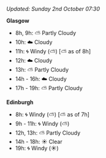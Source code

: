 *Updated: Sunday 2nd October 07:30*

**Glasgow**

* 8h, 9h: :partly_sunny: Partly Cloudy
* 10h: :cloud: Cloudy
* 11h: :cyclone: Windy (:partly_sunny:) [:partly_sunny: as of 8h]
* 12h: :cloud: Cloudy
* 13h: :partly_sunny: Partly Cloudy
* 14h - 16h: :cloud: Cloudy
* 17h - 19h: :partly_sunny: Partly Cloudy

**Edinburgh**

* 8h: :cyclone: Windy (:partly_sunny:) [:partly_sunny: as of 7h]
* 9h - 11h: :cyclone: Windy (:partly_sunny:)
* 12h, 13h: :partly_sunny: Partly Cloudy
* 14h - 18h: :sunny: Clear
* 19h: :cyclone: Windy (:sunny:)
